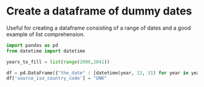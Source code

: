 # Create a dataframe of dummy dates

Useful for creating a dataframe consisting of a range of dates and a good example of list comprehension.

```python
import pandas as pd
from datetime import datetime

years_to_fill = list(range(2000,2041))

df = pd.DataFrame({"the_date" : [datetime(year, 12, 31) for year in years_to_fill]})
df['source_iso_country_code'] = "UNK"
```
